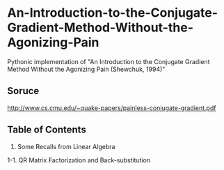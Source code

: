 # An-Introduction-to-the-Conjugate-Gradient-Method-Without-the-Agonizing-Pain
Pythonic implementation of "An Introduction to the Conjugate Gradient Method Without the Agonizing Pain (Shewchuk, 1994)"

## Soruce 
http://www.cs.cmu.edu/~quake-papers/painless-conjugate-gradient.pdf

## Table of Contents

1. Some Recalls from Linear Algebra

1-1. QR Matrix Factorization and Back-substitution
